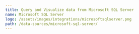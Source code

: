 ```yaml
---
title: Query and Visualize data from Microsoft SQL Server
name: Microsoft SQL Server
logo: /assets/images/integrations/microsoftsqlserver.png
path: /data-sources/microsoft-sql-server/
---
```

